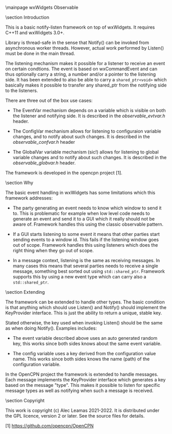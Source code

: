 \mainpage wxWidgets Observable

\section Introduction

This is a basic notify-listen framework on top of wxWidgets.  It requires
C++11 and wxWidgets 3.0+.

Library is thread-safe in the sense that Notify() can be invoked from
asynchronous worker threads. However, actual work performed by Listen()
must be done in the main thread.

The listening mechanism makes it possible for a listener to receive an event
on certain condtions.  The event is based on wxCommandEvent and can thus
optionally carry a string, a number and/or a pointer to the listening side.
It has been extended to also be able to carry a `shared_ptr<void>` which
basically makes it possible to transfer any shared_ptr from the notifying
side to the listeners.


There are three out of the box use cases:

- The EventVar mechanism depends on a variable which is visible on both
  the listener and notifying side. It is described in the
  _observable_evtvar.h_ header.

- The ConfigVar mechanism allows for listening to configuraion
  variable changes, and to notify about such changes. It is described
  in the _observable_confvar.h_ header

- The GlobalVar variable mechanism (sic!) allows for listening to global
  variable changes and to notify about such changes. It is described in
  the _observable_globvar.h_ header.

The framework is developed in the opencpn project [1].

\section Why

The basic event handling in wxWidgets has some limitations which this
framework addresses:

- The party generating an event needs to know which window to send it to.
  This is problematic for example when low level code needs to generate an
  event and send it to a GUI which it really should not be aware of.
  Framework handles this using the classic observable pattern.

- If a GUI starts listening to some event it means that other parties start
  sending events to a window id. This fails if the listening window goes out
  of scope. Framework handles this using listeners which does the right thing
  when they go out of scope.

- In a message context, listening is the same as receiving messages. In many
  cases this means that several parties needs to receive a single message,
  something best sorted out using `std::shared_ptr`. Framework supports this
  by using a new event type which can carry also a `std::shared_ptr`.

\section Extending

The framework can be extended to handle other types. The basic
condition is that anything which should use Listen() and Notify()
should implement the KeyProvider interface. This is just the ability
to return a unique, stable key.

Stated otherwise, the key used when invoking Listen() should be the
same as when doing Notify(). Examples includes:

* The event variable described above uses an auto generated random key,
  this works since both sides knows about the same event variable.

* The config variable uses a key derived from the configuration value name.
  This works since both sides knows the name (path) of the configuration
  variable.

In the OpenCPN project the framework is extended to handle messages. Each
message implements the KeyProvider interface which generates a key based on
the message "type". This makes it possible to listen for specific message
types as well as notifying when such a message is received.

\section Copyright

This work is copyright (c) Alec Leamas 2021-2022. It is distributed under
the GPL licence, version 2 or later. See the source files for details.


[1] https://github.com/opencpn/OpenCPN

